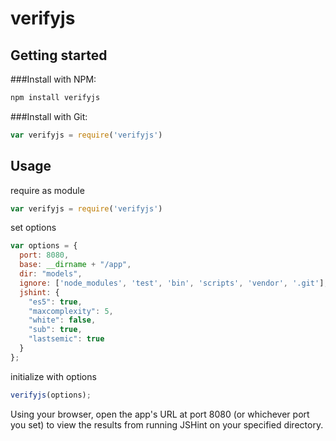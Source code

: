 # verifyjs

## Getting started

###Install with NPM:
``` javascript
npm install verifyjs
```

###Install with Git:
``` javascript
var verifyjs = require('verifyjs')
```

## Usage

require as module
``` javascript
var verifyjs = require('verifyjs')
```

set options
``` javascript
var options = {
  port: 8080,
  base: __dirname + "/app",
  dir: "models",
  ignore: ['node_modules', 'test', 'bin', 'scripts', 'vendor', '.git'],
  jshint: {
    "es5": true,
    "maxcomplexity": 5,
    "white": false,
    "sub": true,
    "lastsemic": true
  }
};
```

initialize with options
``` javascript
verifyjs(options);
```

Using your browser, open the app's URL at port 8080 (or whichever port you set) to view the results from running JSHint on your specified directory.